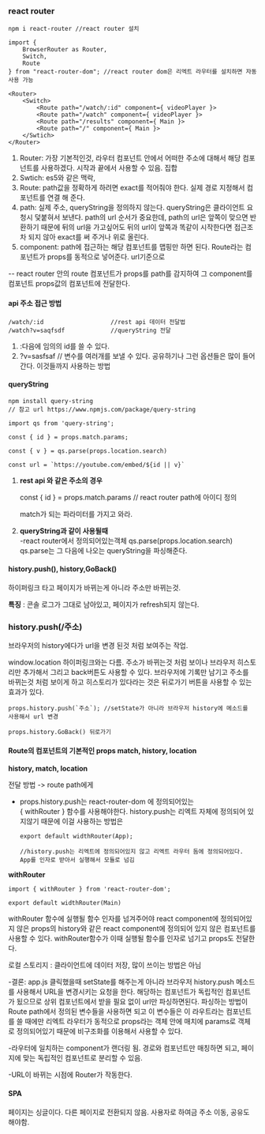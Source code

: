 ### react router

```
npm i react-router //react router 설치

import { 
	BrowserRouter as Router,
	Switch,
	Route
} from "react-router-dom"; //react router dom은 리엑트 라우터를 설치하면 자동 사용 가능
```

```
<Router>
	<Switch>
		<Route path="/watch/:id" component={ videoPlayer }>
		<Route path="/watch" component={ videoPlayer }>
		<Route path="/results" component={ Main }>
		<Route path="/" component={ Main }>
	</Swtich>
</Router>
```



1. Router: 가장 기본적인것, 라우터 컴포넌트 안에서 어떠한 주소에 대해서 해당 컴포넌트를 사용하겠다. 시작과 끝에서 사용할 수 있음. 집합
2. Swtich: es5와 같은 맥락, 
3. Route: path값을 정확하게 하려면 exact를 적어줘야 한다. 실제 경로 지정해서 컴포넌트를 연결 해 준다. 
4. path: 실제 주소, queryString을 정의하지 않는다. queryString은 클라이언트 요청시 덫붙혀서 보낸다.  path의 url 순서가 중요한데, path의 url은 앞쪽이 맞으면 반환하기 때문에 뒤의 url을 가고싶어도 뒤의 url이 앞쪽과 똑같이 시작한다면 접근조차 되지 않아 exact를 써 주거나 위로 올린다.
5. component: path에 접근하는 해당 컴포넌트를 맵핑만 하면 된다. Route라는 컴포넌트가 props를 동적으로 넣어준다. url기준으로  

-- react router 안의 route 컴포넌트가 props를 path를 감지하여 그 component를 컴포넌트 props값의 컴포넌트에 전달한다.

#### api 주소 접근 방법

```
/watch/:id                   //rest api 데이터 전달법
/watch?v=saqfsdf             //queryString 전달
```

1. :다음에 임의의 id를 쓸 수 있다. 
2. ?v=sasfsaf // 변수를 여러개를 보낼 수 있다. 공유하기나 그런 옵션들은 많이 들어간다. 이것들까지 사용하는 방법

#### queryString

```
npm install query-string
// 참고 url https://www.npmjs.com/package/query-string

import qs from 'query-string';

const { id } = props.match.params; 

const { v } = qs.parse(props.location.search)

const url = `https://youtube.com/embed/${id || v}`
```

1. **rest api  와 같은 주소의 경우**  

   const { id } = props.match.params // react router path에 아이디 정의

   match가 되는 파라미터를 가지고 와라.

2. **queryString과 같이 사용될때**  
   -react router에서 정의되어있는객체 qs.parse(props.location.search)    
   qs.parse는 그 다음에 나오는 queryString을 파싱해준다.

#### history.push(), history,GoBack()

하이퍼링크 타고 페이지가 바뀌는게 아니라 주소만 바뀌는것.

**특징** : 콘솔 로그가 그대로 남아있고, 페이지가 refresh되지 않는다.



### history.push(/주소)

 브라우저의 history에다가 url을 변경 된것 처럼 보여주는 작업.

window.location 하이퍼링크와는 다름. 주소가 바뀌는것 처럼 보이나 브라우저 히스토리만 추가해서 그리고 back버튼도 사용할 수 있다. 브라우저에 기록만 남기고 주소를 바뀌는것 처럼 보이게 하고 히스토리가 있다라는 것은 뒤로가기 버튼을 사용할 수 있는 효과가 있다.

```
props.history.push(`주소`); //setState가 아니라 브라우저 history에 메소드를 사용해서 url 변경

props.history.GoBack() 뒤로가기
```

#### Route의 컴포넌트의 기본적인 props match, history, location

**history, match, location**

전달 방법 -> route path에게

- props.history.push는 react-router-dom 에 정의되어있는   
  { withRouter } 함수를 사용해야한다. history.push는 리엑트 자체에 정의되어 있지않기 때문에 이걸 사용하는 방법은  

  ```
  export default widthRouter(App);
  
  //history.push는 리엑트에 정의되어있지 않고 리엑트 라우터 돔에 정의되어있다. App를 인자로 받아서 실행해서 모듈로 넘김
  ```



**withRouter**

```
import { withRouter } from 'react-router-dom';

export default widthRouter(Main)
```

withRouter 함수에 실행될 함수 인자를 넘겨주어야 react component에 정의되어있지 않은 props의 history와 같은 react component에 정의되어 있지 않은 컴포넌트를 사용할 수 있다. withRouter함수가 이때 실행될 함수를 인자로 넘기고 props도 전달한다.



로컬 스토리지 : 클라이언트에 데이터 저장, 많이 쓰이는 방법은 아님

-결론: app.js 클릭했을때 setState를 해주는게 아니라 브라우저 history.push 메소드를 사용해서 URL을 변경시키는 요청을 한다. 해당하는 컴포넌트가 독립적인 컴포넌트가 됬으므로 상위 컴포넌트에서 받을 필요 없이 url만 파싱하면된다.  파싱하는 방법이 Route path에서 정의된 변수들을 사용하면 되고 이 변수들은 이 라우트라는 컴포넌트를 쓸 때에만 리엑트 라우터가 동적으로 props라는 객체 안에 매치에 params로 객체로 정의되어있기 때문에 비구조화를 이용해서 사용할 수 있다.

 -라우터에 일치하는 component가 랜더링 됨. 경로와 컴포넌트만 매칭하면 되고, 페이지에 맞는 독립적인 컴포넌트로 분리할 수 있음.

-URL이 바뀌는 시점에 Router가 작동한다.

#### SPA

페이지는 싱글이다. 다른 페이지로 전환되지 않음. 사용자로 하여금 주소 이동,  공유도 해야함. 

